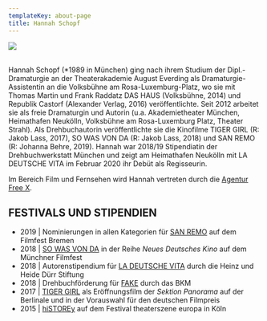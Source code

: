 ```yaml
---
templateKey: about-page
title: Hannah Schopf
---
```

![](/img/hs.jpg)

\
Hannah Schopf (*1989 in München) ging nach ihrem Studium der Dipl.-Dramaturgie an der Theaterakademie August Everding als Dramaturgie-Assistentin an die Volksbühne am Rosa-Luxemburg-Platz, wo sie mit Thomas Martin und Frank Raddatz  DAS HAUS (Volksbühne, 2014) und Republik Castorf (Alexander Verlag, 2016) veröffentlichte. Seit 2012 arbeitet sie als freie Dramaturgin und Autorin (u.a. Akademietheater München, Heimathafen Neukölln, Volksbühne am Rosa-Luxemburg Platz, Theater Strahl). Als Drehbuchautorin veröffentlichte sie die Kinofilme TIGER GIRL (R: Jakob Lass, 2017), SO WAS VON DA (R: Jakob Lass, 2018) und SAN REMO (R: Johanna Behre, 2019). Hannah war 2018/19 Stipendiatin der Drehbuchwerkstatt München und zeigt am Heimathafen Neukölln mit LA DEUTSCHE VITA im Februar 2020 ihr Debüt als Regisseurin.

Im Bereich Film und Fernsehen wird Hannah vertreten durch die [Agentur Free X](https://www.freex.de/index.php/agentur/autoren/316-schopf,-hannah.html).

## FESTIVALS UND STIPENDIEN

* 2019 | Nominierungen in allen Kategorien für [SAN REMO](https://tender-easley-aaf501.netlify.com/projects/san-remo/) auf dem Filmfest Bremen
* 2018 | [SO WAS VON DA](https://tender-easley-aaf501.netlify.com/projects/so-was-von-da/) in der Reihe _Neues Deutsches Kino_ auf dem Münchner Filmfest
* 2018 | Autorenstipendium für [LA DEUTSCHE VITA](https://tender-easley-aaf501.netlify.com/projects/la-deutsche-vita/) durch die Heinz und Heide Dürr Stiftung
* 2018 | Drehbuchförderung für [FAKE](https://tender-easley-aaf501.netlify.com/projects/fake/) durch das BKM
* 2017 | [TIGER GIRL](https://tender-easley-aaf501.netlify.com/projects/tiger-girl/) als Eröffnungsfilm der _Sektion Panorama_ auf der Berlinale und in der Vorauswahl für den deutschen Filmpreis
* 2015 | [hiSTOREy](https://tender-easley-aaf501.netlify.com/projects/histor-e-y/) auf dem Festival theaterszene europa in Köln
